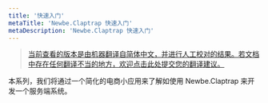 ```yaml
---
title: '快速入门'
metaTitle: 'Newbe.Claptrap 快速入门'
metaDescription: 'Newbe.Claptrap 快速入门'
---
```


> [当前查看的版本是由机器翻译自简体中文，并进行人工校对的结果。若文档中存在任何翻译不当的地方，欢迎点击此处提交您的翻译建议。](https://crwd.in/newbeclaptrap)

本系列，我们将通过一个简化的电商小应用来了解如使用 Newbe.Claptrap 来开发一个服务端系统。
